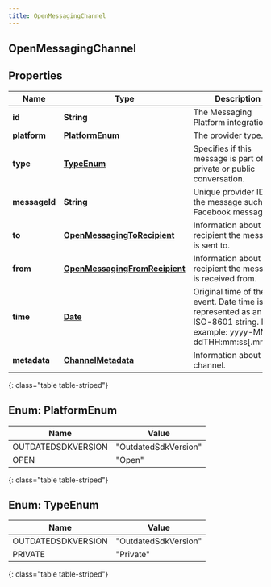 ```yaml
---
title: OpenMessagingChannel
---
```


## OpenMessagingChannel

## Properties

| Name          | Type                                                                                 | Description                                                                                                         | Notes      |
| ------------- | ------------------------------------------------------------------------------------ | ------------------------------------------------------------------------------------------------------------------- | ---------- |
| **id**        | <!----><!---->**String**<!---->                                                      | The Messaging Platform integration ID.                                                                              | [optional] |
| **platform**  | [**PlatformEnum**](#PlatformEnum)<!---->                                             | The provider type.                                                                                                  | [optional] |
| **type**      | [**TypeEnum**](#TypeEnum)<!---->                                                     | Specifies if this message is part of a private or public conversation.                                              | [optional] |
| **messageId** | <!----><!---->**String**<!---->                                                      | Unique provider ID of the message such as a Facebook message ID.                                                    |            |
| **to**        | <!----><!---->[**OpenMessagingToRecipient**](OpenMessagingToRecipient.md)<!---->     | Information about the recipient the message is sent to.                                                             |            |
| **from**      | <!----><!---->[**OpenMessagingFromRecipient**](OpenMessagingFromRecipient.md)<!----> | Information about the recipient the message is received from.                                                       |            |
| **time**      | <!----><!---->[**Date**](Date.md)<!---->                                             | Original time of the event. Date time is represented as an ISO-8601 string. For example: yyyy-MM-ddTHH:mm:ss[.mmm]Z |            |
| **metadata**  | <!----><!---->[**ChannelMetadata**](ChannelMetadata.md)<!---->                       | Information about the channel.                                                                                      | [optional] |

{: class="table table-striped"}

<a name="PlatformEnum"></a>

## Enum: PlatformEnum

| Name               | Value                          |
| ------------------ | ------------------------------ |
| OUTDATEDSDKVERSION | &quot;OutdatedSdkVersion&quot; |
| OPEN               | &quot;Open&quot;               |

{: class="table table-striped"}

<a name="TypeEnum"></a>

## Enum: TypeEnum

| Name               | Value                          |
| ------------------ | ------------------------------ |
| OUTDATEDSDKVERSION | &quot;OutdatedSdkVersion&quot; |
| PRIVATE            | &quot;Private&quot;            |

{: class="table table-striped"}
